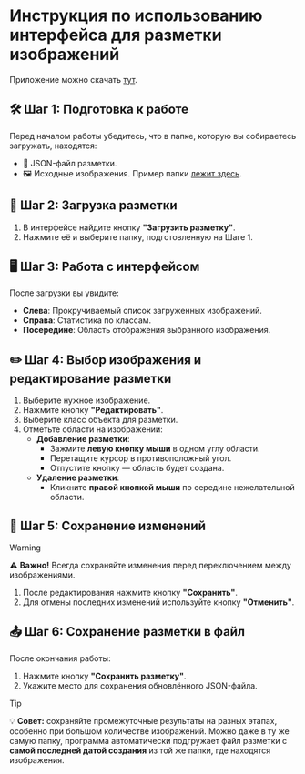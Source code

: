 # Инструкция по использованию интерфейса для разметки изображений

Приложение можно скачать [тут](/APP/dist/).

## 🛠 Шаг 1: Подготовка к работе

Перед началом работы убедитесь, что в папке, которую вы собираетесь загружать, находятся:
- 📄 JSON-файл разметки.
- 🖼 Исходные изображения.
Пример папки [лежит здесь](test.rar).

## 📂 Шаг 2: Загрузка разметки

1. В интерфейсе найдите кнопку **"Загрузить разметку"**.
2. Нажмите её и выберите папку, подготовленную на Шаге 1.

## 🖥 Шаг 3: Работа с интерфейсом

После загрузки вы увидите:
- **Слева**: Прокручиваемый список загруженных изображений.
- **Справа**: Статистика по классам.
- **Посередине**: Область отображения выбранного изображения.

## ✏️ Шаг 4: Выбор изображения и редактирование разметки

1. Выберите нужное изображение.
2. Нажмите кнопку **"Редактировать"**.
3. Выберите класс объекта для разметки.
4. Отметьте области на изображении:
   - **Добавление разметки**:
     - Зажмите **левую кнопку мыши** в одном углу области.
     - Перетащите курсор в противоположный угол.
     - Отпустите кнопку — область будет создана.
   - **Удаление разметки**:
     - Кликните **правой кнопкой мыши** по середине нежелательной области.

## 💾 Шаг 5: Сохранение изменений

> [!WARNING]
> ⚠️ **Важно!** Всегда сохраняйте изменения перед переключением между изображениями.

1. После редактирования нажмите кнопку **"Сохранить"**.
2. Для отмены последних изменений используйте кнопку **"Отменить"**.

## 📤 Шаг 6: Сохранение разметки в файл

После окончания работы:
1. Нажмите кнопку **"Сохранить разметку"**.
2. Укажите место для сохранения обновлённого JSON-файла.

> [!TIP]
> 💡 **Совет:** сохраняйте промежуточные результаты на разных этапах, особенно при большом количестве изображений. Можно даже в ту же самую папку, программа автоматически подгружает файл разметки с **самой последней датой создания** из той же папки, где находятся изображения.

